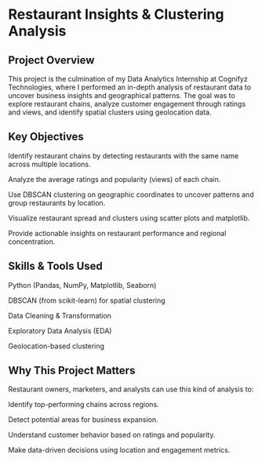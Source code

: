 # Restaurant Insights & Clustering Analysis 

## Project Overview
This project is the culmination of my Data Analytics Internship at Cognifyz Technologies, where I performed an in-depth analysis of restaurant data to uncover business insights and geographical patterns.
The goal was to explore restaurant chains, analyze customer engagement through ratings and views, and identify spatial clusters using geolocation data.
## Key Objectives
Identify restaurant chains by detecting restaurants with the same name across multiple locations.

Analyze the average ratings and popularity (views) of each chain.

Use DBSCAN clustering on geographic coordinates to uncover patterns and group restaurants by location.

Visualize restaurant spread and clusters using scatter plots and matplotlib.
   
Provide actionable insights on restaurant performance and regional concentration.

## Skills & Tools Used
Python (Pandas, NumPy, Matplotlib, Seaborn)

DBSCAN (from scikit-learn) for spatial clustering

Data Cleaning & Transformation

Exploratory Data Analysis (EDA)

Geolocation-based clustering

## Why This Project Matters
Restaurant owners, marketers, and analysts can use this kind of analysis to:

Identify top-performing chains across regions.

Detect potential areas for business expansion.

Understand customer behavior based on ratings and popularity.

Make data-driven decisions using location and engagement metrics.
